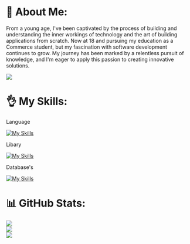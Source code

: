 # 💫 About Me:
From a young age, I've been captivated by the process of building and understanding the inner workings of technology and the art of building applications from scratch. Now at 18 and pursuing my education as a Commerce student, but my fascination with software development continues to grow. My journey has been marked by a relentless pursuit of knowledge, and I'm eager to apply this passion to creating innovative solutions.

![](https://www.canva.com/design/DAFsbXskdCg/Qc0ygAYny-OyY1Xr8t7CNg/view?utm_content=DAFsbXskdCg&utm_campaign=designshare&utm_medium=link&utm_source=publishsharelink)

# 👌 My Skills:
Language<br />

[![My Skills](https://skillicons.dev/icons?i=java,js,nodejs,html,css)](https://skillicons.dev)

Libary<br />

[![My Skills](https://skillicons.dev/icons?i=spring,maven,express,react,next,redux)](https://skillicons.dev)

Database's<br />

[![My Skills](https://skillicons.dev/icons?i=mysql,mongodb)](https://skillicons.dev)

# 📊 GitHub Stats:
![](https://github-readme-stats.vercel.app/api?username=harshsahu12&theme=gotham&hide_border=true&include_all_commits=false&count_private=false)<br/>
![](https://github-readme-streak-stats.herokuapp.com/?user=harshsahu12&theme=gotham&hide_border=true)<br/>
![](https://github-readme-stats.vercel.app/api/top-langs/?username=harshsahu12&theme=gotham&hide_border=true&include_all_commits=false&count_private=false&layout=compact)
